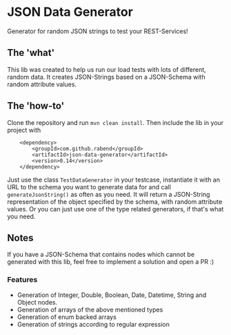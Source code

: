 # JSON Data Generator
Generator for random JSON strings to test your REST-Services!

## The 'what'
This lib was created to help us run our load tests with lots of different, random data.
It creates JSON-Strings based on a JSON-Schema with random attribute values.

## The 'how-to'
Clone the repository and run `mvn clean install`. Then include the lib in your project with 
```
    <dependency>
        <groupId>com.github.rabend</groupId>
        <artifactId>json-data-generator</artifactId>
        <version>0.14</version>
    </dependency>
```

Just use the class ```TestDataGenerator``` in your testcase, 
instantiate it with an URL to the schema you want to generate data for 
and call ```generateJsonString()``` as often as you need. It will return a JSON-String representation
of the object specified by the schema, with random attribute values.
Or you can just use one of the type related generators, if that's what you need.

## Notes
If you have a JSON-Schema that contains nodes which cannot be generated with this lib, 
feel free to implement a solution and open a PR :)

### Features
* Generation of Integer, Double, Boolean, Date, Datetime, String and Object nodes.
* Generation of arrays of the above mentioned types
* Generation of enum backed arrays
* Generation of strings according to regular expression
